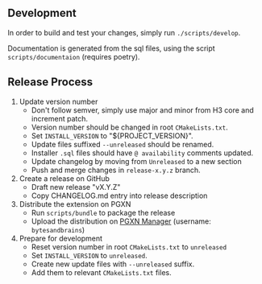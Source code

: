 ## Development

In order to build and test your changes, simply run `./scripts/develop`.

Documentation is generated from the sql files, using the script `scripts/documentaion` (requires poetry).

## Release Process

1. Update version number
   - Don't follow semver, simply use major and minor from H3 core and increment patch.
   - Version number should be changed in root `CMakeLists.txt`.
   - Set `INSTALL_VERSION` to "${PROJECT_VERSION}".
   - Update files suffixed `--unreleased` should be renamed.
   - Installer `.sql` files should have `@ availability` comments updated.
   - Update changelog by moving from `Unreleased` to a new section
   - Push and merge changes in `release-x.y.z` branch.
2. Create a release on GitHub
   - Draft new release "vX.Y.Z"
   - Copy CHANGELOG.md entry into release description
3. Distribute the extension on PGXN
   - Run `scripts/bundle` to package the release
   - Upload the distribution on [PGXN Manager](https://manager.pgxn.org/) (username: `bytesandbrains`)
4. Prepare for development
   - Reset version number in root `CMakeLists.txt` to `unreleased`
   - Set `INSTALL_VERSION` to `unreleased`.
   - Create new update files with `--unreleased` suffix.
   - Add them to relevant `CMakeLists.txt` files.
